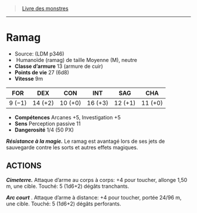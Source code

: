 ﻿> [Livre des monstres](tome_of_beasts.md)

---

# Ramag

- Source: (LDM p346)
-  Humanoïde (ramag) de taille Moyenne (M), neutre
- **Classe d’armure** 13 (armure de cuir)
- **Points de vie** 27 (6d8)
- **Vitesse** 9m

|FOR|DEX|CON|INT|SAG|CHA|
|---|---|---|---|---|---|
|9 (−1)|14 (+2)|10 (+0)|16 (+3)|12 (+1)|11 (+0)|

- **Compétences** Arcanes +5, Investigation +5
- **Sens** Perception passive 11
- **Dangerosité** 1/4 (50 PX)

**_Résistance à la magie._** Le ramag est avantagé lors de ses jets de sauvegarde contre les sorts et autres effets magiques.

## ACTIONS

**_Cimeterre._** Attaque d’arme au corps à corps: +4 pour toucher, allonge 1,50 m, une cible. Touché: 5 (1d6+2) dégâts tranchants.

**_Arc court_** . Attaque d’arme à distance: +4 pour toucher, portée 24/96 m, une cible. Touché: 5 (1d6+2) dégâts perforants.

